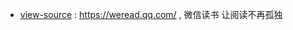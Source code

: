 - [view-source](https://taoste.github.io/Hello-World/github/weread.qq.com/) : https://weread.qq.com/ , 微信读书 让阅读不再孤独 
